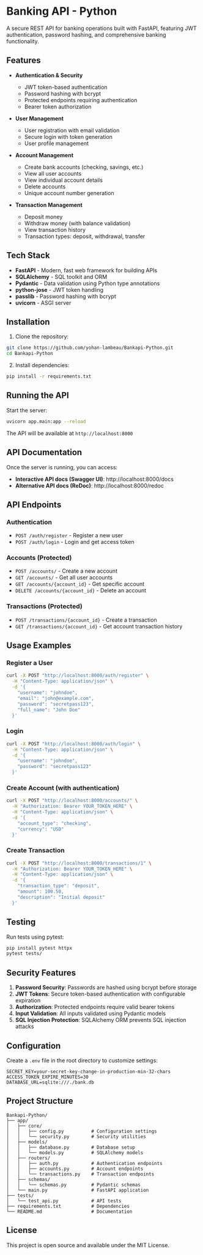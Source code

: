 # Banking API - Python

A secure REST API for banking operations built with FastAPI, featuring JWT authentication, password hashing, and comprehensive banking functionality.

## Features

- **Authentication & Security**
  - JWT token-based authentication
  - Password hashing with bcrypt
  - Protected endpoints requiring authentication
  - Bearer token authorization

- **User Management**
  - User registration with email validation
  - Secure login with token generation
  - User profile management

- **Account Management**
  - Create bank accounts (checking, savings, etc.)
  - View all user accounts
  - View individual account details
  - Delete accounts
  - Unique account number generation

- **Transaction Management**
  - Deposit money
  - Withdraw money (with balance validation)
  - View transaction history
  - Transaction types: deposit, withdrawal, transfer

## Tech Stack

- **FastAPI** - Modern, fast web framework for building APIs
- **SQLAlchemy** - SQL toolkit and ORM
- **Pydantic** - Data validation using Python type annotations
- **python-jose** - JWT token handling
- **passlib** - Password hashing with bcrypt
- **uvicorn** - ASGI server

## Installation

1. Clone the repository:
```bash
git clone https://github.com/yohan-lambeau/Bankapi-Python.git
cd Bankapi-Python
```

2. Install dependencies:
```bash
pip install -r requirements.txt
```

## Running the API

Start the server:
```bash
uvicorn app.main:app --reload
```

The API will be available at `http://localhost:8000`

## API Documentation

Once the server is running, you can access:
- **Interactive API docs (Swagger UI)**: http://localhost:8000/docs
- **Alternative API docs (ReDoc)**: http://localhost:8000/redoc

## API Endpoints

### Authentication
- `POST /auth/register` - Register a new user
- `POST /auth/login` - Login and get access token

### Accounts (Protected)
- `POST /accounts/` - Create a new account
- `GET /accounts/` - Get all user accounts
- `GET /accounts/{account_id}` - Get specific account
- `DELETE /accounts/{account_id}` - Delete an account

### Transactions (Protected)
- `POST /transactions/{account_id}` - Create a transaction
- `GET /transactions/{account_id}` - Get account transaction history

## Usage Examples

### Register a User
```bash
curl -X POST "http://localhost:8000/auth/register" \
  -H "Content-Type: application/json" \
  -d '{
    "username": "johndoe",
    "email": "john@example.com",
    "password": "secretpass123",
    "full_name": "John Doe"
  }'
```

### Login
```bash
curl -X POST "http://localhost:8000/auth/login" \
  -H "Content-Type: application/json" \
  -d '{
    "username": "johndoe",
    "password": "secretpass123"
  }'
```

### Create Account (with authentication)
```bash
curl -X POST "http://localhost:8000/accounts/" \
  -H "Authorization: Bearer YOUR_TOKEN_HERE" \
  -H "Content-Type: application/json" \
  -d '{
    "account_type": "checking",
    "currency": "USD"
  }'
```

### Create Transaction
```bash
curl -X POST "http://localhost:8000/transactions/1" \
  -H "Authorization: Bearer YOUR_TOKEN_HERE" \
  -H "Content-Type: application/json" \
  -d '{
    "transaction_type": "deposit",
    "amount": 100.50,
    "description": "Initial deposit"
  }'
```

## Testing

Run tests using pytest:
```bash
pip install pytest httpx
pytest tests/
```

## Security Features

1. **Password Security**: Passwords are hashed using bcrypt before storage
2. **JWT Tokens**: Secure token-based authentication with configurable expiration
3. **Authorization**: Protected endpoints require valid bearer tokens
4. **Input Validation**: All inputs validated using Pydantic models
5. **SQL Injection Protection**: SQLAlchemy ORM prevents SQL injection attacks

## Configuration

Create a `.env` file in the root directory to customize settings:
```
SECRET_KEY=your-secret-key-change-in-production-min-32-chars
ACCESS_TOKEN_EXPIRE_MINUTES=30
DATABASE_URL=sqlite:///./bank.db
```

## Project Structure

```
Bankapi-Python/
├── app/
│   ├── core/
│   │   ├── config.py          # Configuration settings
│   │   └── security.py        # Security utilities
│   ├── models/
│   │   ├── database.py        # Database setup
│   │   └── models.py          # SQLAlchemy models
│   ├── routers/
│   │   ├── auth.py            # Authentication endpoints
│   │   ├── accounts.py        # Account endpoints
│   │   └── transactions.py    # Transaction endpoints
│   ├── schemas/
│   │   └── schemas.py         # Pydantic schemas
│   └── main.py                # FastAPI application
├── tests/
│   └── test_api.py            # API tests
├── requirements.txt           # Dependencies
└── README.md                  # Documentation
```

## License

This project is open source and available under the MIT License.